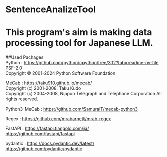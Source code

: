 # SentenceAnalizeTool
# This program's aim is making data processing tool for Japanese LLM.


##Used Pachages <br>
Python : https://github.com/python/cpython/tree/3.12?tab=readme-ov-file<br>
         PSF-2.0<br>
         Copyright © 2001-2024 Python Software Foundation

MeCab : https://taku910.github.io/mecab/<br>
        Copyright (c) 2001-2008, Taku Kudo<br>
        Copyright (c) 2004-2008, Nippon Telegraph and Telephone Corporation All rights reserved.

Python3-MeCab : https://github.com/SamuraiT/mecab-python3

Regex : https://github.com/mrabarnett/mrab-regex

FastAPI : https://fastapi.tiangolo.com/ja/<br>
          https://github.com/fastapi/fastapi

pydantic : https://docs.pydantic.dev/latest/<br>
           https://github.com/pydantic/pydantic

